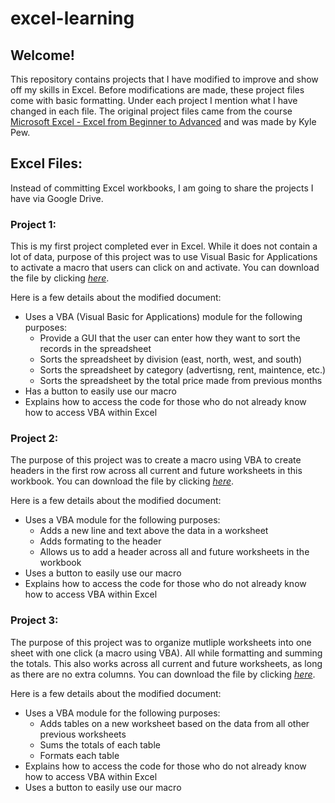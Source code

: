 # excel-learning
## Welcome!

This repository contains projects that I have modified to improve and show off my skills in Excel. Before modifications are made, these project files come with basic formatting. Under each project I mention what I have changed in each file. The original project files came from the course [Microsoft Excel - Excel from Beginner to Advanced](https://www.udemy.com/microsoft-excel-2013-from-beginner-to-advanced-and-beyond/) and was made by Kyle Pew.

## Excel Files:
Instead of committing Excel workbooks, I am going to share the projects I have via Google Drive.

### Project 1:
This is my first project completed ever in Excel. While it does not contain a lot of data, purpose of this project was to use Visual Basic for Applications to activate a macro that users can click on and activate. You can download the file by clicking <i>[here](https://drive.google.com/open?id=128ECOWX6KQE6dX5HNtkwAePb2U3sGp5Y)</i>.

Here is a few details about the modified document:
* Uses a VBA (Visual Basic for Applications) module for the following purposes:
  * Provide a GUI that the user can enter how they want to sort the records in the spreadsheet
  * Sorts the spreadsheet by division (east, north, west, and south)
  * Sorts the spreadsheet by category (advertisng, rent, maintence, etc.)
  * Sorts the spreadsheet by the total price made from previous months
* Has a button to easily use our macro
* Explains how to access the code for those who do not already know how to access VBA within Excel

### Project 2:
The purpose of this project was to create a macro using VBA to create headers in the first row across all current and future worksheets in this workbook. You can download the file by clicking <i>[here](https://drive.google.com/open?id=1EXn3-N_orztbkdDILYRqZ6jptOyAvgQQ)</i>.

Here is a few details about the modified document:
* Uses a VBA module for the following purposes:
  * Adds a new line and text above the data in a worksheet
  * Adds formating to the header
  * Allows us to add a header across all and future worksheets in the workbook
* Uses a button to easily use our macro
* Explains how to access the code for those who do not already know how to access VBA within Excel

### Project 3:
The purpose of this project was to organize mutliple worksheets into one sheet with one click (a macro using VBA). All while formatting and summing the totals. This also works across all current and future worksheets, as long as there are no extra columns. You can download the file by clicking <i>[here](https://drive.google.com/open?id=1obqkGjwFQj-D2S6RNY6mEAV0b0oyZ4XO)</i>.

Here is a few details about the modified document:
* Uses a VBA module for the following purposes:
  * Adds tables on a new worksheet based on the data from all other previous worksheets
  * Sums the totals of each table
  * Formats each table
* Explains how to access the code for those who do not already know how to access VBA within Excel
* Uses a button to easily use our macro
